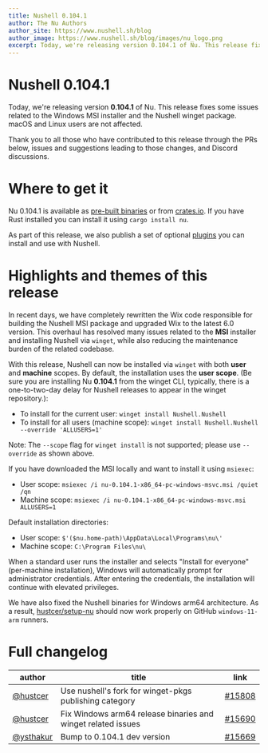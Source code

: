 ```yaml
---
title: Nushell 0.104.1
author: The Nu Authors
author_site: https://www.nushell.sh/blog
author_image: https://www.nushell.sh/blog/images/nu_logo.png
excerpt: Today, we're releasing version 0.104.1 of Nu. This release fixes some issues related to the Windows MSI installer and the Nushell winget package.
---
```


# Nushell 0.104.1

Today, we're releasing version **0.104.1** of Nu. This release fixes some issues related to the Windows MSI installer and the Nushell winget package. macOS and Linux users are not affected.

Thank you to all those who have contributed to this release through the PRs below, issues and suggestions leading to those changes, and Discord discussions.

# Where to get it

Nu 0.104.1 is available as [pre-built binaries](https://github.com/nushell/nushell/releases/tag/0.104.1) or from [crates.io](https://crates.io/crates/nu). If you have Rust installed you can install it using `cargo install nu`.

As part of this release, we also publish a set of optional [plugins](https://www.nushell.sh/book/plugins.html) you can install and use with Nushell.

# Highlights and themes of this release

In recent days, we have completely rewritten the Wix code responsible for building the Nushell MSI package and upgraded Wix to the latest 6.0 version. This overhaul has resolved many issues related to the **MSI** installer and installing Nushell via `winget`, while also reducing the maintenance burden of the related codebase.

With this release, Nushell can now be installed via `winget` with both **user** and **machine** scopes. By default, the installation uses the **user scope**. (Be sure you are installing Nu **0.104.1** from the winget CLI, typically, there is a one-to-two-day delay for Nushell releases to appear in the winget repository.):

- To install for the current user: `winget install Nushell.Nushell`
- To install for all users (machine scope): `winget install Nushell.Nushell --override 'ALLUSERS=1'`

Note: The `--scope` flag for `winget install` is not supported; please use `--override` as shown above.

If you have downloaded the MSI locally and want to install it using `msiexec`:

- User scope: `msiexec /i nu-0.104.1-x86_64-pc-windows-msvc.msi /quiet /qn`
- Machine scope: `msiexec /i nu-0.104.1-x86_64-pc-windows-msvc.msi ALLUSERS=1`

Default installation directories:

- User scope: `$'($nu.home-path)\AppData\Local\Programs\nu\'`
- Machine scope: `C:\Program Files\nu\`

When a standard user runs the installer and selects "Install for everyone" (per-machine installation), Windows will automatically prompt for administrator credentials. After entering the credentials, the installation will continue with elevated privileges.

We have also fixed the Nushell binaries for Windows arm64 architecture. As a result, [hustcer/setup-nu](https://github.com/hustcer/setup-nu) should now work properly on GitHub `windows-11-arm` runners.

# Full changelog

| author                                   | title                                                        | link                                                    |
| ---------------------------------------- | ------------------------------------------------------------ | ------------------------------------------------------- |
| [@hustcer](https://github.com/hustcer)   | Use nushell's fork for winget-pkgs publishing category       | [#15808](https://github.com/nushell/nushell/pull/15808) |
| [@hustcer](https://github.com/hustcer)   | Fix Windows arm64 release binaries and winget related issues | [#15690](https://github.com/nushell/nushell/pull/15690) |
| [@ysthakur](https://github.com/ysthakur) | Bump to 0.104.1 dev version                                  | [#15669](https://github.com/nushell/nushell/pull/15669) |
